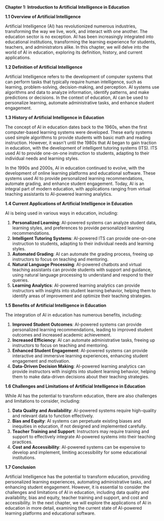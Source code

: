**Chapter 1: Introduction to Artificial Intelligence in Education**

**1.1 Overview of Artificial Intelligence**

Artificial Intelligence (AI) has revolutionized numerous industries, transforming the way we live, work, and interact with one another. The education sector is no exception. AI has been increasingly integrated into educational institutions, transforming the learning experience for students, teachers, and administrators alike. In this chapter, we will delve into the world of AI in education, exploring its definition, history, and current applications.

**1.2 Definition of Artificial Intelligence**

Artificial Intelligence refers to the development of computer systems that can perform tasks that typically require human intelligence, such as learning, problem-solving, decision-making, and perception. AI systems use algorithms and data to analyze information, identify patterns, and make predictions or decisions. In the context of education, AI can be used to personalize learning, automate administrative tasks, and enhance student engagement.

**1.3 History of Artificial Intelligence in Education**

The concept of AI in education dates back to the 1960s, when the first computer-based learning systems were developed. These early systems used simple algorithms to provide students with basic math and reading instruction. However, it wasn't until the 1980s that AI began to gain traction in education, with the development of intelligent tutoring systems (ITS). ITS used AI to provide one-on-one instruction to students, adapting to their individual needs and learning styles.

In the 1990s and 2000s, AI in education continued to evolve, with the development of online learning platforms and educational software. These systems used AI to provide personalized learning recommendations, automate grading, and enhance student engagement. Today, AI is an integral part of modern education, with applications ranging from virtual teaching assistants to AI-powered learning analytics.

**1.4 Current Applications of Artificial Intelligence in Education**

AI is being used in various ways in education, including:

1. **Personalized Learning**: AI-powered systems can analyze student data, learning styles, and preferences to provide personalized learning recommendations.
2. **Intelligent Tutoring Systems**: AI-powered ITS can provide one-on-one instruction to students, adapting to their individual needs and learning styles.
3. **Automated Grading**: AI can automate the grading process, freeing up instructors to focus on teaching and mentoring.
4. **Natural Language Processing**: AI-powered chatbots and virtual teaching assistants can provide students with support and guidance, using natural language processing to understand and respond to their queries.
5. **Learning Analytics**: AI-powered learning analytics can provide instructors with insights into student learning behavior, helping them to identify areas of improvement and optimize their teaching strategies.

**1.5 Benefits of Artificial Intelligence in Education**

The integration of AI in education has numerous benefits, including:

1. **Improved Student Outcomes**: AI-powered systems can provide personalized learning recommendations, leading to improved student outcomes and increased academic achievement.
2. **Increased Efficiency**: AI can automate administrative tasks, freeing up instructors to focus on teaching and mentoring.
3. **Enhanced Student Engagement**: AI-powered systems can provide interactive and immersive learning experiences, enhancing student engagement and motivation.
4. **Data-Driven Decision Making**: AI-powered learning analytics can provide instructors with insights into student learning behavior, helping them to make data-driven decisions about their teaching strategies.

**1.6 Challenges and Limitations of Artificial Intelligence in Education**

While AI has the potential to transform education, there are also challenges and limitations to consider, including:

1. **Data Quality and Availability**: AI-powered systems require high-quality and relevant data to function effectively.
2. **Bias and Equity**: AI systems can perpetuate existing biases and inequities in education, if not designed and implemented carefully.
3. **Teacher Training and Support**: Instructors may require training and support to effectively integrate AI-powered systems into their teaching practices.
4. **Cost and Accessibility**: AI-powered systems can be expensive to develop and implement, limiting accessibility for some educational institutions.

**1.7 Conclusion**

Artificial Intelligence has the potential to transform education, providing personalized learning experiences, automating administrative tasks, and enhancing student engagement. However, it is essential to consider the challenges and limitations of AI in education, including data quality and availability, bias and equity, teacher training and support, and cost and accessibility. In the next chapter, we will explore the applications of AI in education in more detail, examining the current state of AI-powered learning platforms and educational software.